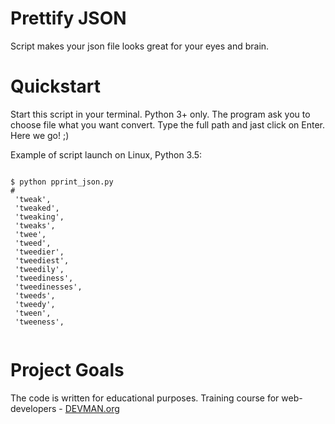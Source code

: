# Prettify JSON

Script makes your json file looks great for your eyes and brain.

# Quickstart

Start this script in your terminal. Python 3+ only. The program ask you to choose file what you want convert. Type the full path and jast click on Enter. Here we go! ;)

Example of script launch on Linux, Python 3.5:

```#!bash

$ python pprint_json.py
#
 'tweak',
 'tweaked',
 'tweaking',
 'tweaks',
 'twee',
 'tweed',
 'tweedier',
 'tweediest',
 'tweedily',
 'tweediness',
 'tweedinesses',
 'tweeds',
 'tweedy',
 'tween',
 'tweeness',


```

# Project Goals

The code is written for educational purposes. Training course for web-developers - [DEVMAN.org](https://devman.org)
